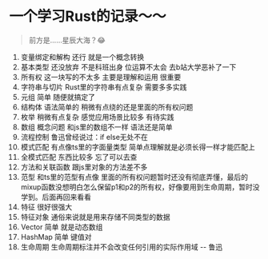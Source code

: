 # 一个学习Rust的记录～～
> 前方是......星辰大海？😂
1. 变量绑定和解构 还行 就是一个概念转换
2. 基本类型 还没放弃 不是科班出身 位运算不太会 去b站大学恶补了一下
3. 所有权 这一块写的不太多 主要是理解和运用 很重要
4. 字符串与切片 Rust里的字符串有点复杂 需要多多实践
5. 元组 简单 随便就搞定了
6. 结构体 语法简单的 稍微有点绕的还是里面的所有权问题
7. 枚举 稍微有点复杂 感觉应用场景比较多 有待实践
8. 数组 概念问题 和js里的数组不一样 语法还是简单
9. 流程控制 鲁迅曾经说过：if else无处不在
10. 模式匹配 有点像ts里的字面量类型 简单点理解就是必须长得一样才能匹配上
11. 全模式匹配 东西比较多 忘了可以去查
12. 方法和关联函数 跟js里对象的方法差不多
13. 范型 和ts里的范型有点像 里面的所有权问题暂时还没有彻底弄懂，最后的mixup函数没想明白怎么保留p1和p2的所有权，好像要用到生命周期，暂时没学到。后面再回来看看
14. 特征 很好很强大
15. 特征对象 通俗来说就是用来存储不同类型的数据
16. Vector 简单 就是动态数组
17. HashMap 简单 键值对
18. 生命周期 生命周期标注并不会改变任何引用的实际作用域 -- 鲁迅

